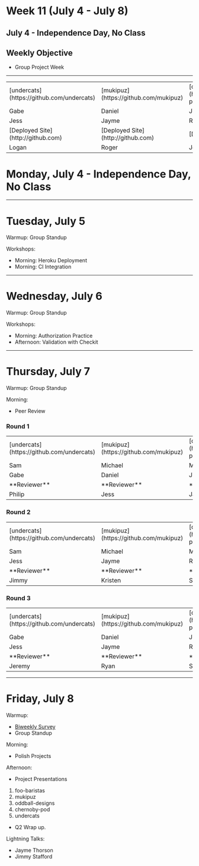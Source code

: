 # Week 11 (July 4 - July 8)

## July 4 - Independence Day, No Class
## Weekly Objective
- Group Project Week
---

<table>
  <tr>
    <td>[undercats](https://github.com/undercats)</td>
    <td>[mukipuz](https://github.com/mukipuz)</td>
    <td>[chernobyl-pod](https://github.com/orgs/chernobyl-pod)</td>
    <td>[foo-baristas](https://github.com/foo-baristas)</td>
    <td>[oddball-designs](https://github.com/oddball-designs)</td>
  </tr>
  <tr>
    <td>Gabe</td>
    <td>Daniel</td>
    <td>Jimmy</td>
    <td>Kristen</td>
    <td>Stephanie</td>
  </tr>
  <tr>
    <td>Jess</td>
    <td>Jayme</td>
    <td>Roy</td>
    <td>Vy</td>
    <td>Philip</td>
  </tr>
  <tr>
    <td>[Deployed Site](http://github.com)</td>
    <td>[Deployed Site](http://github.com)</td>
    <td>[Deployed Site](http://github.com)</td>
    <td>[Deployed Site](http://github.com)</td>
    <td>[Deployed Site](http://github.com)</td>
  </tr>
  <tr>
    <td>Logan</td>
    <td>Roger</td>
    <td>Jordan</td>
    <td>Roger</td>
    <td>Jordan</td>
  </tr>
</table>

# Monday, July 4 - Independence Day, No Class

---

# Tuesday, July 5

Warmup: Group Standup

Workshops:
- Morning: Heroku  Deployment
- Morning: CI Integration

---

# Wednesday, July 6

Warmup: Group Standup

Workshops:
- Morning: Authorization Practice
- Afternoon: Validation with Checkit


---

# Thursday, July 7

Warmup: Group Standup

Morning:
- Peer Review


### Round 1
<table>
  <tr>
    <td>[undercats](https://github.com/undercats)</td>
    <td>[mukipuz](https://github.com/mukipuz)</td>
    <td>[chernobyl-pod](https://github.com/orgs/chernobyl-pod)</td>
    <td>[foo-baristas](https://github.com/foo-baristas)</td>
    <td>[oddball-designs](https://github.com/oddball-designs)</td>
  </tr>
  <tr>
    <td>Sam</td>
    <td>Michael</td>
    <td>Mike</td>
    <td>Jeremy</td>
    <td>Ryan</td>
  </tr>
  <tr>
    <td>Gabe</td>
    <td>Daniel</td>
    <td>Jimmy</td>
    <td>Kristen</td>
    <td>Stephanie</td>
  </tr>
  <tr>
    <td>**Reviewer**</td>
    <td>**Reviewer**</td>
    <td>**Reviewer**</td>
    <td>**Reviewer**</td>
    <td>**Reviewer**</td>
  </tr>
  <tr>
    <td>Philip</td>
    <td>Jess</td>
    <td>Jayme</td>
    <td>Roy</td>
    <td>Vy</td>
  </tr>
</table>

### Round 2
<table>
  <tr>
    <td>[undercats](https://github.com/undercats)</td>
    <td>[mukipuz](https://github.com/mukipuz)</td>
    <td>[chernobyl-pod](https://github.com/orgs/chernobyl-pod)</td>
    <td>[foo-baristas](https://github.com/foo-baristas)</td>
    <td>[oddball-designs](https://github.com/oddball-designs)</td>
  </tr>
  <tr>
    <td>Sam</td>
    <td>Michael</td>
    <td>Mike</td>
    <td>Jeremy</td>
    <td>Ryan</td>
  </tr>

  <tr>
    <td>Jess</td>
    <td>Jayme</td>
    <td>Roy</td>
    <td>Vy</td>
    <td>Philip</td>
  </tr>
  <tr>
    <td>**Reviewer**</td>
    <td>**Reviewer**</td>
    <td>**Reviewer**</td>
    <td>**Reviewer**</td>
    <td>**Reviewer**</td>
  </tr>
  <tr>
  <tr>
    <td>Jimmy</td>
    <td>Kristen</td>
    <td>Stephanie</td>
    <td>Gabe</td>
    <td>Daniel</td>
  </tr>
  </tr>
</table>

### Round 3
<table>
  <tr>
    <td>[undercats](https://github.com/undercats)</td>
    <td>[mukipuz](https://github.com/mukipuz)</td>
    <td>[chernobyl-pod](https://github.com/orgs/chernobyl-pod)</td>
    <td>[foo-baristas](https://github.com/foo-baristas)</td>
    <td>[oddball-designs](https://github.com/oddball-designs)</td>
  </tr>
  <tr>
    <td>Gabe</td>
    <td>Daniel</td>
    <td>Jimmy</td>
    <td>Kristen</td>
    <td>Stephanie</td>
  </tr>
  <tr>
    <td>Jess</td>
    <td>Jayme</td>
    <td>Roy</td>
    <td>Vy</td>
    <td>Philip</td>
  </tr>
  <tr>
    <td>**Reviewer**</td>
    <td>**Reviewer**</td>
    <td>**Reviewer**</td>
    <td>**Reviewer**</td>
    <td>**Reviewer**</td>
  </tr>
  <tr>
    <td>Jeremy</td>
    <td>Ryan</td>
    <td>Sam</td>
    <td>Michael</td>
    <td>Mike</td>
  </tr>
</table>

---

# Friday, July 8

Warmup:
- [Biweekly Survey](https://docs.google.com/forms/d/1XsnxPufkGL24Bnsa_8IxcyJT6-VudP4QC9VqbTbctAw/viewform?usp=send_form)
- Group Standup

Morning:
- Polish Projects

Afternoon:
- Project Presentations
 1. foo-baristas
 1. mukipuz
 1. oddball-designs
 1. chernoby-pod
 1. undercats
- Q2 Wrap up.

Lightning Talks:
- Jayme Thorson
- Jimmy Stafford
